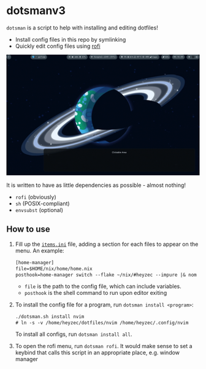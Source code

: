 # dotsmanv3

`dotsman` is a script to help with installing and editing dotfiles!
- Install config files in this repo by symlinking
- Quickly edit config files using [rofi](https://github.com/davatorium/rofi)

![Showcase](./showcase.gif)

It is written to have as little dependencies as possible - almost nothing!
- `rofi` (obviously)
- `sh` (POSIX-compliant)
- `envsubst` (optional)

## How to use
1. Fill up the [`items.ini`](items.ini) file, adding a section for each files to appear on the menu. An example:
    ```
    [home-manager]
    file=$HOME/nix/home/home.nix
    posthook=home-manager switch --flake ~/nix/#heyzec --impure |& nom
    ```
    - `file` is the path to the config file, which can include variables.
    - `posthook` is the shell command to run upon editor exiting


2. To install the config file for a program, run `dotsman install <program>`:
    ```
    ./dotsman.sh install nvim
    # ln -s -v /home/heyzec/dotfiles/nvim /home/heyzec/.config/nvim
    ```
    To install all configs, run `dotsman install all`.


3. To open the rofi menu, run `dotsman rofi`.
It would make sense to set a keybind that calls this script in an appropriate place, e.g. window manager

